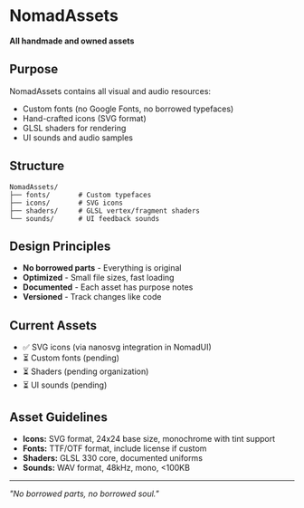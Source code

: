 # NomadAssets

**All handmade and owned assets**

## Purpose

NomadAssets contains all visual and audio resources:
- Custom fonts (no Google Fonts, no borrowed typefaces)
- Hand-crafted icons (SVG format)
- GLSL shaders for rendering
- UI sounds and audio samples

## Structure

```
NomadAssets/
├── fonts/       # Custom typefaces
├── icons/       # SVG icons
├── shaders/     # GLSL vertex/fragment shaders
└── sounds/      # UI feedback sounds
```

## Design Principles

- **No borrowed parts** - Everything is original
- **Optimized** - Small file sizes, fast loading
- **Documented** - Each asset has purpose notes
- **Versioned** - Track changes like code

## Current Assets

- ✅ SVG icons (via nanosvg integration in NomadUI)
- ⏳ Custom fonts (pending)
- ⏳ Shaders (pending organization)
- ⏳ UI sounds (pending)

## Asset Guidelines

- **Icons:** SVG format, 24x24 base size, monochrome with tint support
- **Fonts:** TTF/OTF format, include license if custom
- **Shaders:** GLSL 330 core, documented uniforms
- **Sounds:** WAV format, 48kHz, mono, <100KB

---

*"No borrowed parts, no borrowed soul."*
